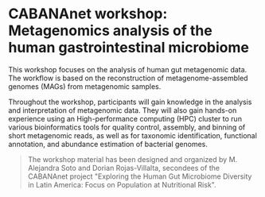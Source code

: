 # CABANAnet workshop: Metagenomics analysis of the human gastrointestinal microbiome

This workshop focuses on the analysis of human gut metagenomic data. The workflow is based on the reconstruction of metagenome-assembled genomes (MAGs) from metagenomic samples.

Throughout the workshop, participants will gain knowledge in the analysis and interpretation of metagenomic data. They will also gain hands-on experience using an High-performance computing (HPC) cluster to run various bioinformatics tools for quality control, assembly, and binning of short metagenomic reads, as well as for taxonomic identification, functional annotation, and abundance estimation of bacterial genomes.



> The workshop material has been designed and organized by M. Alejandra Soto and Dorian Rojas-Villalta, secondees of the CABANAnet project "Exploring the Human Gut Microbiome Diversity in Latin America: Focus on Population at Nutritional Risk".
